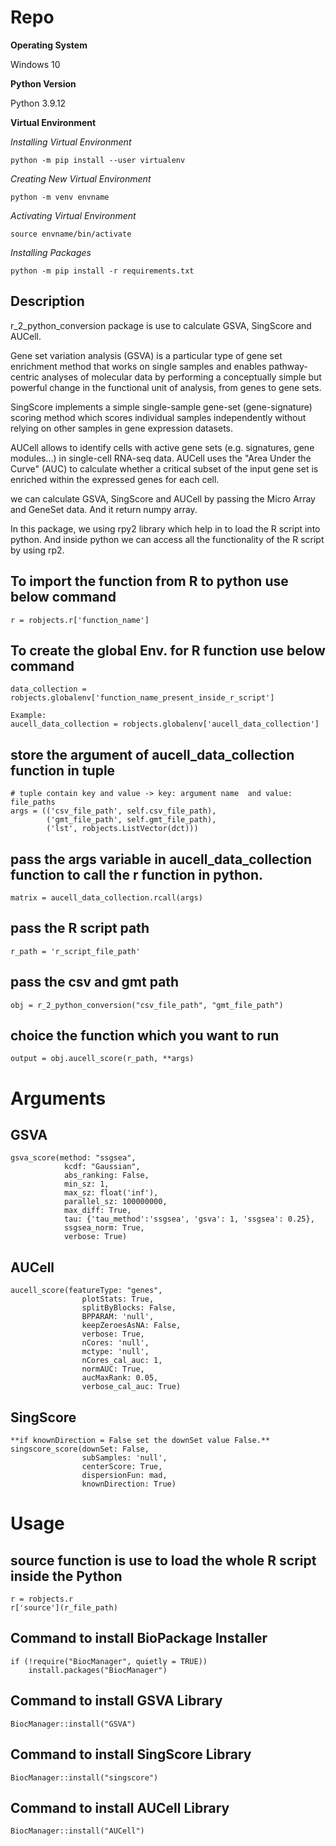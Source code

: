 # Repo


**Operating System**

Windows 10

**Python Version**

Python 3.9.12

**Virtual Environment**

*Installing Virtual Environment*
```console
python -m pip install --user virtualenv
```
*Creating New Virtual Environment*
```console
python -m venv envname
```
*Activating Virtual Environment*
```console
source envname/bin/activate
```
*Installing Packages*
```console
python -m pip install -r requirements.txt
```

## Description
r_2_python_conversion package is use to calculate GSVA, SingScore and AUCell.

Gene set variation analysis (GSVA) is a particular type of gene set enrichment
method that works on single samples and enables pathway-centric analyses of 
molecular data by performing a conceptually simple but powerful change in the 
functional unit of analysis, from genes to gene sets.

SingScore implements a simple single-sample gene-set (gene-signature) scoring 
method which scores individual samples independently without relying on other 
samples in gene expression datasets.

AUCell allows to identify cells with active gene sets (e.g. signatures, gene 
modules...) in single-cell RNA-seq data. AUCell uses the "Area Under the Curve" 
(AUC) to calculate whether a critical subset of the input gene set is enriched 
within the expressed genes for each cell.

we can calculate GSVA, SingScore and AUCell by passing the Micro Array and GeneSet data.
And it return numpy array.

In this package, we using rpy2 library which help in to load the R script into python.
And inside python we can access all the functionality of the R script by using rp2.

## To import the function from R to python use below command
```console
r = robjects.r['function_name']
```

## To create the global Env. for R function use below command
```console
data_collection = robjects.globalenv['function_name_present_inside_r_script']

Example:
aucell_data_collection = robjects.globalenv['aucell_data_collection'] 
```

## store the argument of aucell_data_collection function in tuple 
```console
# tuple contain key and value -> key: argument name  and value: file_paths
args = (('csv_file_path', self.csv_file_path),
        ('gmt_file_path', self.gmt_file_path),
        ('lst', robjects.ListVector(dct)))
```
## pass the args variable in aucell_data_collection function to call the r function in python.
```console
matrix = aucell_data_collection.rcall(args)
```

## pass the R script path
```console
r_path = 'r_script_file_path'
```

## pass the csv and gmt path
```console
obj = r_2_python_conversion("csv_file_path", "gmt_file_path")
```

## choice the function which you want to run
```console
output = obj.aucell_score(r_path, **args)
```

# Arguments

## GSVA
```console
gsva_score(method: "ssgsea", 
            kcdf: "Gaussian", 
            abs_ranking: False,
            min_sz: 1,
            max_sz: float('inf'),
            parallel_sz: 100000000,
            max_diff: True,
            tau: {'tau_method':'ssgsea', 'gsva': 1, 'ssgsea': 0.25},
            ssgsea_norm: True,
            verbose: True)
```

## AUCell
```console
aucell_score(featureType: "genes",
                plotStats: True,
                splitByBlocks: False,
                BPPARAM: 'null',
                keepZeroesAsNA: False,
                verbose: True,
                nCores: 'null',
                mctype: 'null',
                nCores_cal_auc: 1,
                normAUC: True,
                aucMaxRank: 0.05,
                verbose_cal_auc: True)
```

## SingScore
```console
**if knownDirection = False set the downSet value False.**
singscore_score(downSet: False,
                subSamples: 'null',
                centerScore: True,
                dispersionFun: mad,
                knownDirection: True)
```

# Usage

## source function is use to load the whole R script inside the Python
```console
r = robjects.r
r['source'](r_file_path)
```

## Command to install BioPackage Installer
```console
if (!require("BiocManager", quietly = TRUE))
    install.packages("BiocManager")
```

## Command to install GSVA Library
```console
BiocManager::install("GSVA")
```

## Command to install SingScore Library
```console
BiocManager::install("singscore")
```

## Command to install AUCell Library
```console
BiocManager::install("AUCell")
```
